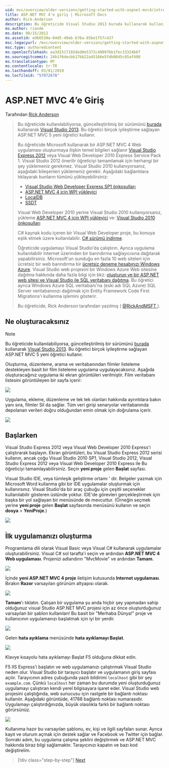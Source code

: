 ```yaml
---
uid: mvc/overview/older-versions/getting-started-with-aspnet-mvc4/intro-to-aspnet-mvc-4
title: ASP.NET MVC 4'e giriş | Microsoft Docs
author: Rick-Anderson
description: Bu öğreticide Visual Studio 2013 burada kullanarak kullanılabiliyorsa, güncelleştirilmiş bir sürüm. Yeni t birçok iyileştirme sağlayan ASP.NET MVC 5 öğreticide...
ms.author: riande
ms.date: 08/15/2012
ms.assetid: ed66530a-04d5-49eb-b76a-85be1f57c437
msc.legacyurl: /mvc/overview/older-versions/getting-started-with-aspnet-mvc4/intro-to-aspnet-mvc-4
msc.type: authoredcontent
ms.openlocfilehash: ea3d1517192ded0e5372c49897bb1fec33324b6f
ms.sourcegitcommit: 24b1f6decbb17bb22a45166e5fdb0845c65af498
ms.translationtype: MT
ms.contentlocale: tr-TR
ms.lasthandoff: 03/01/2019
ms.locfileid: "57072678"
---
```

<a name="intro-to-aspnet-mvc-4"></a>ASP.NET MVC 4’e Giriş
====================
Tarafından [Rick Anderson]((https://twitter.com/RickAndMSFT))

> Bu öğreticide kullanılabiliyorsa, güncelleştirilmiş bir sürümünü [burada](../../getting-started/introduction/getting-started.md) kullanarak [Visual Studio 2013](https://my.visualstudio.com/Downloads?q=visual%20studio%202013). Bu öğretici birçok iyileştirme sağlayan ASP.NET MVC 5 yeni öğretici kullanır.
>
> Bu öğreticide Microsoft kullanarak bir ASP.NET MVC 4 Web uygulaması oluşturmaya ilişkin temel bilgileri sağlanır [Visual Studio Express 2012](https://www.microsoft.com/visualstudio/11/products/express) veya Visual Web Developer 2010 Express Service Pack 1. Visual Studio 2012 önerilir öğreticiyi tamamlamak için herhangi bir şey yüklemeniz gerekmez. Visual Studio 2010 kullanıyorsanız, aşağıdaki bileşenleri yüklemeniz gerekir. Aşağıdaki bağlantılara tıklayarak bunların tümünü yükleyebilirsiniz:
>
> - [Visual Studio Web Developer Express SP1 önkoşulları](https://www.microsoft.com/web/gallery/install.aspx?appid=VWD2010SP1Pack)
> - [ASP.NET MVC 4 için WPI yükleyici](https://go.microsoft.com/fwlink/?LinkId=243392)
> - [LocalDB](https://www.microsoft.com/web/gallery/install.aspx?appid=SQLLocalDBOnly_11_0)
> - [SSDT](https://blogs.msdn.com/b/rickandy/archive/2012/08/02/installing-and-using-sql-server-data-tools-ssdt-on-visual-studio-2010-and-vwd.aspx)
>
> Visual Web Developer 2010 yerine Visual Studio 2010 kullanıyorsanız, yükleme [ASP.NET MVC 4 için WPI yükleyici](https://go.microsoft.com/fwlink/?LinkId=243392) ve: [Visual Studio 2010 önkoşulları](https://www.microsoft.com/web/gallery/install.aspx?appsxml=&amp;appid=VS2010SP1Pack)
>
> C# kaynak kodu içeren bir Visual Web Developer proje, bu konuya eşlik etmek üzere kullanılabilir. [C# sürümü indirme](https://code.msdn.microsoft.com/Intro-to-ASPNET-MVC-4-61d0219d/file/114480/1/MvcMovie.zip).
>
> Öğreticide uygulamayı Visual Studio'da çalıştırın. Ayrıca uygulama kullanılabilir Internet üzerinden bir barındırma sağlayıcısına dağıtarak yapabilirsiniz. Microsoft'un sunduğu en fazla 10 web siteleri için ücretsiz bir web barındırma bir [ücretsiz deneme hesabınızı Windows Azure](https://www.windowsazure.com/pricing/free-trial/?WT.mc_id=A443DD604). Visual Studio web projesini bir Windows Azure Web sitesine dağıtma hakkında daha fazla bilgi için bkz: [oluşturun ve bir ASP.NET web sitesi ve Visual Studio ile SQL veritabanı dağıtma](https://docs.microsoft.com/dotnet/azure/). Bu öğretici ayrıca Windows Azure SQL veritabanı'na (eski adı SQL Azure) SQL Server veritabanınızı dağıtmak için Entity Framework Code First Migrations'ı kullanma işlemini gösterir.
>
> Bu öğreticide, Rick Anderson tarafından yazılmış ( [ @RickAndMSFT ](https://twitter.com/#!/RickAndMSFT) ).


## <a name="what-youll-build"></a>Ne oluşturacaksınız

> [!NOTE]
> Bu öğreticide kullanılabiliyorsa, güncelleştirilmiş bir sürümünü [burada](../../getting-started/introduction/getting-started.md) kullanarak [Visual Studio 2013](https://my.visualstudio.com/Downloads?q=visual%20studio%202013). Bu öğretici birçok iyileştirme sağlayan ASP.NET MVC 5 yeni öğretici kullanır.


Oluşturma, düzenleme, arama ve veritabanından filmler listeleme destekleyen basit bir film listeleme uygulama uygulayacaksınız. Aşağıda oluşturacağınız uygulama iki ekran görüntüleri verilmiştir. Film veritabanı listesini görüntüleyen bir sayfa içerir:

![](intro-to-aspnet-mvc-4/_static/image1.png)

Uygulama, ekleme, düzenleme ve tek tek olanları hakkında ayrıntılara bakın yanı sıra, filmler Sil da sağlar. Tüm veri girişi senaryolar veritabanında depolanan verileri doğru olduğundan emin olmak için doğrulama içerir.

![](intro-to-aspnet-mvc-4/_static/image2.png)

## <a name="getting-started"></a>Başlarken

Visual Studio Express 2012 veya Visual Web Developer 2010 Express'i çalıştırarak başlayın. Ekran görüntüleri, bu Visual Studio Express 2012 serisi kullanın, ancak çoğu Visual Studio 2010 SP1, Visual Studio 2012, Visual Studio Express 2012 veya Visual Web Developer 2010 Express ile Bu öğreticiyi tamamlayabilirsiniz. Seçin **yeni proje** gelen **Başlat** sayfası.

Visual Studio IDE, veya tümleşik geliştirme ortamı ' dir. Belgeler yazmak için Microsoft Word kullanma gibi bir IDE uygulamalar oluşturmak için kullanırsınız. Visual Studio'da bir araç çubuğu için çeşitli seçenekler kullanılabilir gösteren üstünde yoktur. IDE'de görevleri gerçekleştirmek için başka bir yol sağlayan bir menüsünde de mevcuttur. (Örneğin seçmek yerine **yeni proje** gelen **Başlat** sayfasında menüsünü kullanın ve seçin **dosya** &gt; **YeniProje**.)

![](intro-to-aspnet-mvc-4/_static/image3.png)

## <a name="creating-your-first-application"></a>İlk uygulamanızı oluşturma

Programlama dili olarak Visual Basic veya Visual C# kullanarak uygulamalar oluşturabilirsiniz. Visual C# sol tarafta'i seçin ve ardından **ASP.NET MVC 4 Web uygulaması**. Projenizi adlandırın &quot;MvcMovie&quot; ve ardından **Tamam**.

![](intro-to-aspnet-mvc-4/_static/image4.png)

İçinde **yeni ASP.NET MVC 4 proje** iletişim kutusunda **Internet uygulaması**. Bırakın **Razor** varsayılan görünüm altyapısı olarak.

![](intro-to-aspnet-mvc-4/_static/image5.png)

**Tamam**'ı tıklatın. Çalışan bir uygulama şu anda hiçbir şey yapmadan sahip olduğunuz visual Studio ASP.NET MVC projesi için az önce oluşturduğunuz varsayılan bir şablon kullanılan! Bu basit bir &quot;Merhaba Dünya!&quot; proje ve kullanıcının uygulamanızı başlatmak için iyi bir yerdir.

![](intro-to-aspnet-mvc-4/_static/image6.png)

Gelen **hata ayıklama** menüsünde **hata ayıklamayı Başlat**.

![](intro-to-aspnet-mvc-4/_static/image7.png)

Klavye kısayolu hata ayıklamayı Başlat F5 olduğuna dikkat edin.

F5 IIS Express'i başlatın ve web uygulamanızı çalıştırmak Visual Studio neden olur. Visual Studio bir tarayıcı başlatır ve uygulamanın giriş sayfası açılır. Tarayıcının adres çubuğunda yazılı bildirimi `localhost` gibi bir şey `example.com`. Çünkü `localhost` her zaman bu durumda yeni oluşturduğunuz uygulamayı çalıştıran kendi yerel bilgisayara işaret eder. Visual Studio web projesini çalıştığında, web sunucusu için rastgele bir bağlantı noktası kullanılır. Aşağıdaki görüntüde, 41788 bağlantı noktası numarasıdır. Uygulamayı çalıştırdığınızda, büyük olasılıkla farklı bir bağlantı noktası görürsünüz.

![](intro-to-aspnet-mvc-4/_static/image8.png)

Kullanıma hazır bu varsayılan şablonu, ev, kişi ve ilgili sayfaları sunar. Ayrıca kayıt ve oturum açmak için destek sağlar ve Facebook ve Twitter için bağlar. Sonraki adım, bu uygulama çalışma şeklini değiştirmek ve ASP.NET MVC hakkında biraz bilgi sağlamaktır. Tarayıcınızı kapatın ve bazı kod değiştirelim.

> [!div class="step-by-step"]
> [Next](adding-a-controller.md)
